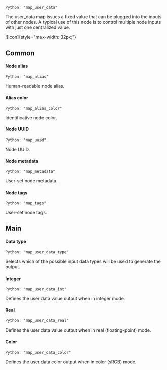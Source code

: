 `Python: "map_user_data"`

The user_data map issues a fixed value that can be plugged into the inputs of other nodes. A typical use of this node is to control multiple node inputs with just one centralized value.

![Icon]{style="max-width: 32px;"}

## Common

#### Node alias
`Python: "map_alias"`

Human-readable node alias.

#### Alias color
`Python: "map_alias_color"`

Identificative node color.

#### Node UUID
`Python: "map_uuid"`

Node UUID.

#### Node metadata
`Python: "map_metadata"`

User-set node metadata.

#### Node tags
`Python: "map_tags"`

User-set node tags.

## Main

#### Data type
`Python: "map_user_data_type"`

Selects which of the possible input data types will be used to generate the output.

#### Integer
`Python: "map_user_data_int"`

Defines the user data value output when in integer mode.

#### Real
`Python: "map_user_data_real"`

Defines the user data value output when in real (floating-point) mode.

#### Color
`Python: "map_user_data_color"`

Defines the user data color output when in color (sRGB) mode.

